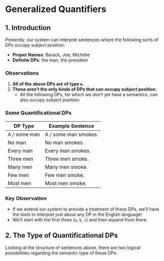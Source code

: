 # Generalized Quantifiers


## 1. Introduction

Presently, our system can interpret sentences where the following sorts of DPs occupy subject position:

- **Proper Names:** Barack, Joe, Michelle  
- **Definite DPs:** the man, the president  

### Observations

1. **All of the above DPs are of type `e`.**  
2. **These aren’t the only kinds of DPs that can occupy subject position.**  
   - All the following DPs, for which we don’t yet have a semantics, can also occupy subject position:

### Some Quantificational DPs

| DP Type  | Example Sentence |
|----------|-----------------|
| A / some man | A / some man smokes. |
| No man | No man smokes. |
| Every man | Every man smokes. |
| Three men | Three men smoke. |
| Many men | Many men smoke. |
| Few men | Few men smoke. |
| Most men | Most men smoke. |

### Key Observation

- If we extend our system to provide a treatment of these DPs, we’ll have the tools to interpret just about any DP in the English language!  
- We’ll start with the first three (`a`, `b`, `c`) and then expand from there.  

## 2. The Type of Quantificational DPs

Looking at the structure of sentences above, there are two logical possibilities regarding the semantic type of these DPs:

